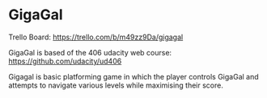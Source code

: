 # GigaGal

Trello Board: https://trello.com/b/m49zz9Da/gigagal

GigaGal is based of the 406 udacity web course: https://github.com/udacity/ud406

Gigagal is basic platforming game in which the player controls GigaGal and attempts to navigate various levels while maximising their score.
